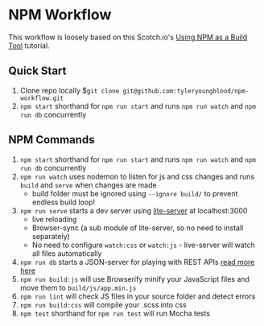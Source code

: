 # NPM Workflow #

This workflow is loosely based on this Scotch.io's [Using NPM as a Build Tool](https://scotch.io/tutorials/using-npm-as-a-build-tool) tutorial.

## Quick Start
1. Clone repo locally $`git clone git@github.com:tyleryoungblood/npm-workflow.git`
2. `npm start` shorthand for `npm run start` and runs `npm run watch` and `npm run db` concurrently

## NPM Commands ##

1. `npm start` shorthand for `npm run start` and runs `npm run watch` and `npm run db` concurrently
1. `npm run watch` uses nodemon to listen for js and css changes and runs `build` and `serve` when changes are made
    - build folder must be ignored using `--ignore build/` to prevent endless build loop!
1. `npm run serve` starts a dev server using [lite-server](https://www.npmjs.com/package/light-server) at localhost:3000
    - live reloading
    - Browser-sync (a sub module of lite-server, so no need to install separately)
    - No need to configure `watch:css` or `watch:js` - live-server will watch all files automatically
1. `npm run db` starts a JSON-server for playing with REST APIs [read more here](https://scotch.io/tutorials/json-server-as-a-fake-rest-api-in-frontend-development)
1. `npm run build:js` will use Browserify minify your JavaScript files and move them to `build/js/app.min.js`
1. `npm run lint` will check JS files in your source folder and detect errors
1. `npm run build:css` will compile your .scss into css
1. `npm test` shorthand for `npm run test` will run Mocha tests
